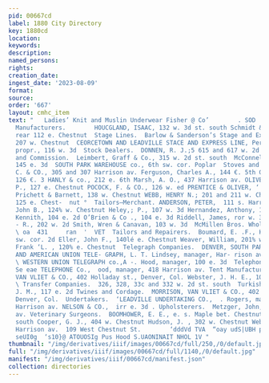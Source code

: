 ```yaml
---
pid: 00667cd
label: 1880 City Directory
key: 1880cd
location: 
keywords: 
description: 
named_persons: 
rights: 
creation_date: 
ingest_date: '2023-08-09'
format: 
source: 
order: '667'
layout: cmhc_item
text: "   Ladies’ Knit and Muslin Underwear Fisher @ Co’        . SOD  - Soda ‘Water
  Manufacturers.        HOUCGLAND, ISAAC, 132 w. 3d st. south Schmidt & “Aldinger,
  rear 112 e. Chestnut  Stage Lines.  Barlow & Sanderson’s Stage and Express Line,
  207 w. Chestnut  CEORCETOWN AND LEADVILLE STACE AND EXPRESS LINE, Perley Wason,
  propr., 116 w. 3d  Stock Dealers.  DONNEN, R. J.;5 615 and 617 w. 2d st. south  Storage
  and Commission.  Leimbert, Graff & Co., 315 w. 2d st. south  McConnell & Stiles,
  145 e. 3d  SOUTH PARK WAREHOUSE co., 6th sw. cor. Poplar  Stoves and Tinware.  BOETTCHER,
  C. & CO., 305 and 307 Harrison av. Ferguson, Charles A., 144 €. 5th Gerhard & Nead,
  126 €. 3 HANLY & co., 212 e. 6th Marsh, A. O., 437 Harrison av. OLIVER, RICHARD
  P., 127 e. Chestnut POCOCK, F. & CO., 126 w. ed PRENTICE & OLIVER, ‘ 136 e. Chestnut
  Prichett & Barnett, 138 w. Chestnut WEBB, HENRY N.; 201 and 211 w. Chestnut and
  125 e. Chest-  nut °  Tailors—Merchant. ANDERSON, PETER,  111 s. Harrison av. Buhr,
  John B., 124% w. Chestnut Heley,; P., 107 w. 3d Hernandez, Anthony, 117 e. 3d Matheson,
  Kennith, 104 e. 2d O’Brien & Co ., 104 e. 3d Riddell, James, ror w. 3d Shields,
  - R., 202 w. 2d Smith, Wren & Canavan, 103 w. 3d  McMillen Bros. Wholesale Grocers,
  \ oa  431     ran  '  VET  Tailors and Repairers.  Boumard, E. .F., Harrison av.
  sw. cor. 2d Eller, John F., 140lé e. Chestnut Weaver, William, 201% w. 2d  Zaumseil,
  Frank ‘L. , 120% e. Chestnut  Telegraph Companies.  DENVER, SOUTH PARK & PACIFIC
  AND AMERICAN UNION TELE- GRAPH, L. T. Lindsey, manager, Har- rison av. sw cor. 3d
  \ WESTERN UNION TELEGRAPH co.,A -. Hood, manager, 100 e. 3d  Telephone Companies.
  Se eae TELEPHONE Co.,  ood, manager, 418 Harrison av. Tent Manufacturers.  MORRISON,
  VAN VLIET & CO., 402 Holladay st., Denver, Col. Webster, J. H. E., 105 e. Chestnut
  \ Transfer Companies.  326, 328, 33c and 332 w. 2d st. south  Turkish Baths.  Case,
  J. M., 117 e. 2d Twines and Cordage.  MORRISON, VAN VLIET & CO., 402 Holladay st.,
  Denver, Col.  Undertakers.  ‘LEADVILLE UNDERTAKING CO.,  . Rogers, manager, 206
  Harrison av. NELSON & CO.,  irr e. 3d . Upholsterers.  Metzger, John, 506% Harrison
  av. Veterinary Surgeons.  BOOMHOWER, E. E., e. s. Maple bet. Chestnut and 2d st.
  south Cooper, G. J., 404 w. Chestnut Hudson, J. , 302 w. Chestnut Webster, H., 601
  Harrison av.  109 West Chestnut St.        ‘dddVd TVA  “oay udS|UBH pue ynuyseYO
  seUI0g  ‘s10}@ ATOUOSIg Pus Hood S.UAONINAIT NHOL 1V "
thumbnail: "/img/derivatives/iiif/images/00667cd/full/250,/0/default.jpg"
full: "/img/derivatives/iiif/images/00667cd/full/1140,/0/default.jpg"
manifest: "/img/derivatives/iiif/00667cd/manifest.json"
collection: directories
---
```


